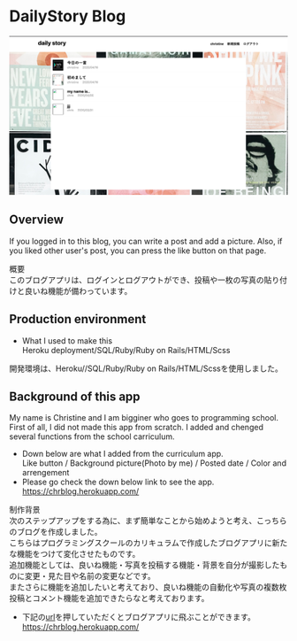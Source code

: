 # DailyStory Blog<br>
![FrontPageImage](https://github.com/rosebychristine/CHR_blog/blob/master/da8138a5a0394eafd91ceb9f066c0755.png)<br>


## Overview<br>
If you logged in to this blog, you can write a post and add a picture. Also, if you liked other user's post, you can press the like button on that page.<br>

概要<br>
このブログアプリは、ログインとログアウトができ、投稿や一枚の写真の貼り付けと良いね機能が備わっています。<br>


## Production environment<br>
* What I used to make this  
Heroku deployment/SQL/Ruby/Ruby on Rails/HTML/Scss<br>

開発環境は、Heroku//SQL/Ruby/Ruby on Rails/HTML/Scssを使用しました。

## Background of this app<br>
My name is Christine and I am bigginer who goes to programming school.  
First of all, I did not made this app from scratch.
I added and chenged several functions from the school carriculum.<br>


* Down below are what I added from the curriculum app.  
 Like button / Background picture(Photo by me) / Posted date / Color and arrengement<br>
* Please go check the down below link to see the app.<br>
 https://chrblog.herokuapp.com/ <br>

制作背景<br>
次のステップアップをする為に、まず簡単なことから始めようと考え、こっちらのブログを作成しました。<br>
こちらはプログラミングスクールのカリキュラムで作成したブログアプリに新たな機能をつけて変化させたものです。<br> 
追加機能としては、良いね機能・写真を投稿する機能・背景を自分が撮影したものに変更・見た目や名前の変更などです。<br>
またさらに機能を追加したいと考えており、良いね機能の自動化や写真の複数枚投稿とコメント機能を追加できたらなと考えております。<br>

* 下記の[url](https://chrblog.herokuapp.com/)を押していただくとブログアプリに飛ぶことができます。<br>
https://chrblog.herokuapp.com/
